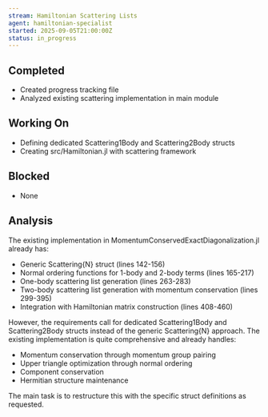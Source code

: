 ```yaml
---
stream: Hamiltonian Scattering Lists
agent: hamiltonian-specialist
started: 2025-09-05T21:00:00Z
status: in_progress
---
```


## Completed
- Created progress tracking file
- Analyzed existing scattering implementation in main module

## Working On
- Defining dedicated Scattering1Body and Scattering2Body structs
- Creating src/Hamiltonian.jl with scattering framework

## Blocked
- None

## Analysis
The existing implementation in MomentumConservedExactDiagonalization.jl already has:
- Generic Scattering{N} struct (lines 142-156)
- Normal ordering functions for 1-body and 2-body terms (lines 165-217)
- One-body scattering list generation (lines 263-283)
- Two-body scattering list generation with momentum conservation (lines 299-395)
- Integration with Hamiltonian matrix construction (lines 408-460)

However, the requirements call for dedicated Scattering1Body and Scattering2Body structs instead of the generic Scattering{N} approach. The existing implementation is quite comprehensive and already handles:
- Momentum conservation through momentum group pairing
- Upper triangle optimization through normal ordering
- Component conservation
- Hermitian structure maintenance

The main task is to restructure this with the specific struct definitions as requested.